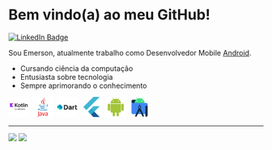 # Bem vindo(a) ao meu GitHub!
  <div id="badges">
  <a href = "https://www.linkedin.com/in/emerson-s-souza/">
    <img src="https://img.shields.io/badge/LinkedIn-blue?style=for-the-badge&logo=linkedin&logoColor=white" alt="LinkedIn Badge"/>
  </a>
</div>

Sou Emerson, atualmente trabalho como Desenvolvedor Mobile [Android](https://github.com/EmersonAD).

- Cursando ciência da computação
- Entusiasta sobre tecnologia
- Sempre aprimorando o conhecimento

<div>
  <img src="https://github.com/devicons/devicon/blob/master/icons/kotlin/kotlin-original-wordmark.svg" title="Kotlin" alt="Kotlin" width="40" height="40"/>&nbsp;
  <img src="https://github.com/devicons/devicon/blob/master/icons/java/java-original-wordmark.svg" title="Java" alt="Java" width="40" height="40"/>&nbsp;
  <img src="https://github.com/devicons/devicon/blob/master/icons/dart/dart-original-wordmark.svg" title="Dart" alt="Dart" width="40" height="40"/>&nbsp;
  <img src="https://github.com/devicons/devicon/blob/master/icons/flutter/flutter-original.svg" title="Flutter" alt="Flutter" width="40" height="40"/>&nbsp;
  <img src="https://github.com/devicons/devicon/blob/master/icons/android/android-original.svg" title="Android" alt="Android" width="40" height="40"/>&nbsp;
  <img src="https://github.com/devicons/devicon/blob/master/icons/androidstudio/androidstudio-original.svg" title="Android Studio" alt="Android Studio" width="40" height="40"/>&nbsp;
</div>

---

<div align = "left">
<img height = "200em" src="https://github-readme-stats-sigma-five.vercel.app/api/top-langs/?username=EmersonAD&show_icons=true&theme=dark&count_private=true"/>
<img height = "200em" src="https://github-readme-stats-sigma-five.vercel.app/api?username=EmersonAD&show_icons=true&show_icons=true&theme=dark&count_private=true" />
</div>

